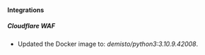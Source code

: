 #### Integrations
##### Cloudflare WAF
- Updated the Docker image to: *demisto/python3:3.10.9.42008*.
